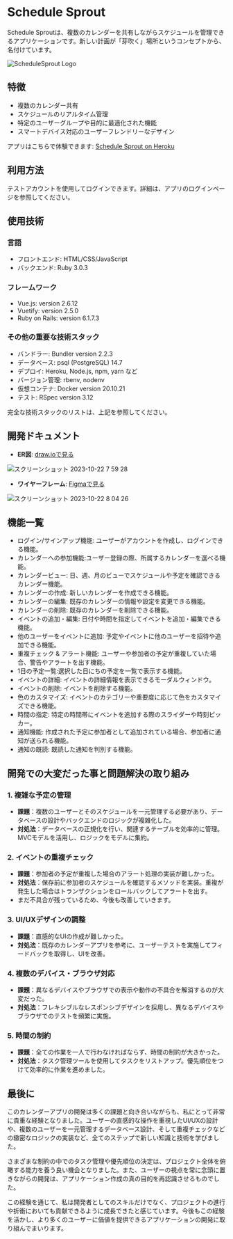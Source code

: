 # Schedule Sprout

Schedule Sproutは、複数のカレンダーを共有しながらスケジュールを管理できるアプリケーションです。新しい計画が「芽吹く」場所というコンセプトから、名付けています。

![ScheduleSprout Logo](https://github.com/at-construct/at_calperapp/assets/53667957/ae709d2e-bb89-4c44-bba4-1de151504390)

## 特徴

- 複数のカレンダー共有
- スケジュールのリアルタイム管理
- 特定のユーザーグループや目的に最適化された機能
- スマートデバイス対応のユーザーフレンドリーなデザイン

アプリはこちらで体験できます: [Schedule Sprout on Heroku](https://atcalperapp.herokuapp.com)

## 利用方法

テストアカウントを使用してログインできます。詳細は、アプリのログインページを参照してください。

## 使用技術

### 言語

- フロントエンド: HTML/CSS/JavaScript
- バックエンド: Ruby 3.0.3

### フレームワーク

- Vue.js: version 2.6.12
- Vuetify: version 2.5.0
- Ruby on Rails: version 6.1.7.3

### その他の重要な技術スタック

- バンドラー: Bundler version 2.2.3
- データベース: psql (PostgreSQL) 14.7
- デプロイ: Heroku, Node.js, npm, yarn など
- バージョン管理: rbenv, nodenv
- 仮想コンテナ: Docker version 20.10.21
- テスト: RSpec version 3.12

完全な技術スタックのリストは、上記を参照してください。

## 開発ドキュメント
- **ER図**: [draw.ioで見る](https://drive.google.com/file/d/16WPz3Gy2zRo2jvZ1gurGjPuHZK5V9D_e/view?usp=sharing)

![スクリーンショット 2023-10-22 7 59 28](https://github.com/at-construct/at_calperapp/assets/53667957/45940dca-2b4f-464f-a8dc-790406e4d146)


  - **ワイヤーフレーム**: [Figmaで見る](https://www.figma.com/file/9sbh0YsDvY7A1g6dT118Wg/CalApp-FrameWork?type=design&node-id=0%3A1&mode=design&t=knC9uxerccmTCOUC-1)

![スクリーンショット 2023-10-22 8 04 26](https://github.com/at-construct/at_calperapp/assets/53667957/5bf26daf-3a30-46fc-92ed-2e9c8c0ee2bb)

## 機能一覧

- ログイン/サインアップ機能: ユーザーがアカウントを作成し、ログインできる機能。
- カレンダーへの参加機能:ユーザー登録の際、所属するカレンダーを選べる機能。
- カレンダービュー: 日、週、月のビューでスケジュールや予定を確認できるカレンダー機能。
- カレンダーの作成: 新しいカレンダーを作成できる機能。
- カレンダーの編集: 既存のカレンダーの情報や設定を変更できる機能。
- カレンダーの削除: 既存のカレンダーを削除できる機能。
- イベントの追加・編集: 日付や時間を指定してイベントを追加・編集できる機能。
- 他のユーザーをイベントに追加: 予定やイベントに他のユーザーを招待や追加できる機能。
- 重複チェック & アラート機能: ユーザーや参加者の予定が重複していた場合、警告やアラートを出す機能。
- 1日の予定一覧:選択した日にちの予定を一覧で表示する機能。
- イベントの詳細: イベントの詳細情報を表示できるモーダルウィンドウ。
- イベントの削除: イベントを削除する機能。
- 色のカスタマイズ: イベントのカテゴリーや重要度に応じて色をカスタマイズできる機能。
- 時間の指定: 特定の時間帯にイベントを追加する際のスライダーや時刻ピッカー。
- 通知機能: 作成された予定に参加者として追加されている場合、参加者に通知が送られる機能。
- 通知の既読: 既読した通知を判別する機能。

## 開発での大変だった事と問題解決の取り組み

### 1. 複雑な予定の管理
- **課題**：複数のユーザーとそのスケジュールを一元管理する必要があり、データベースの設計やバックエンドのロジックが複雑化した。
- **対処法**：データベースの正規化を行い、関連するテーブルを効率的に管理。MVCモデルを活用し、ロジックをモデルに集約。

### 2. イベントの重複チェック
- **課題**：参加者の予定が重複した場合のアラート処理の実装が難しかった。
- **対処法**：保存前に参加者のスケジュールを確認するメソッドを実装。重複が発生した場合はトランザクションをロールバックしてアラートを出す。
- まだ不具合が残っているため、今後も改善していきます。

### 3. UI/UXデザインの調整
- **課題**：直感的なUIの作成が難しかった。
- **対処法**：既存のカレンダーアプリを参考に、ユーザーテストを実施してフィードバックを取得し、UIを改善。

### 4. 複数のデバイス・ブラウザ対応
- **課題**：異なるデバイスやブラウザでの表示や動作の不具合を解消するのが大変だった。
- **対処法**：フレキシブルなレスポンシブデザインを採用し、異なるデバイスやブラウザでのテストを頻繁に実施。

### 5. 時間の制約
- **課題**：全ての作業を一人で行わなければならず、時間の制約が大きかった。
- **対処法**：タスク管理ツールを使用してタスクをリストアップ。優先順位をつけて効率的に作業を進めました。

## 最後に

このカレンダーアプリの開発は多くの課題と向き合いながらも、私にとって非常に貴重な経験となりました。ユーザーの直感的な操作を重視したUI/UXの設計や、複数のユーザーを一元管理するデータベース設計、そして重複チェックなどの緻密なロジックの実装など、全てのステップで新しい知識と技術を学びました。

さまざまな制約の中でのタスク管理や優先順位の決定は、プロジェクト全体を俯瞰する能力を養う良い機会となりました。また、ユーザーの視点を常に念頭に置きながらの開発は、アプリケーション作成の真の目的を再認識させるものでした。

この経験を通じて、私は開発者としてのスキルだけでなく、プロジェクトの進行や折衝においても貢献できるように成長できたと感じています。今後もこの経験を活かし、より多くのユーザーに価値を提供できるアプリケーションの開発に取り組んでまいります。

